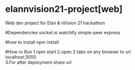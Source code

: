 # elannvision21-project[web]
 Web dev project for Elan & nVision 21 hackathon


#Dependencies 
socket.io
watchify
simple-peer
express


#how to install
npm install <package-name>


#How ro Run
1.npm start
2.open 2 tabs on any browser to url localhost:3000  
3.For after deployment share url
